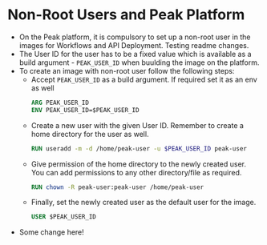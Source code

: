# Non-Root Users and Peak Platform
- On the Peak platform, it is compulsory to set up a non-root user in the images for Workflows and API Deployment.
Testing readme changes.
- The User ID for the user has to be a fixed value which is available as a build argument - `PEAK_USER_ID` when buulding the image on the platform.
- To create an image with non-root user follow the following steps:
  - Accept `PEAK_USER_ID` as a build argument. If required set it as an env as well
    ```Dockerfile
    ARG PEAK_USER_ID
    ENV PEAK_USER_ID=$PEAK_USER_ID
    ```
  - Create a new user with the given User ID. Remember to create a home directory for the user as well.
    ```Dockerfile
    RUN useradd -m -d /home/peak-user -u $PEAK_USER_ID peak-user
    ```
  - Give permission of the home directory to the newly created user. You can add permissions to any other directory/file as required.
    ```Dockerfile
    RUN chown -R peak-user:peak-user /home/peak-user
    ```
  - Finally, set the newly created user as the default user for the image.
    ```Dockerfile
    USER $PEAK_USER_ID
    ```
- Some change here!